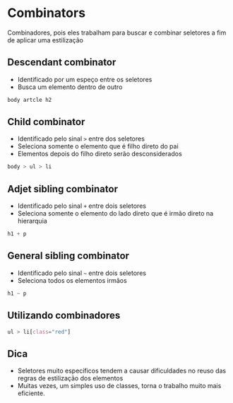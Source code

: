 # Combinators

Combinadores, pois eles trabalham para buscar e combinar seletores a fim de aplicar uma estilização

## Descendant combinator

* Identificado por um espeço entre os seletores
* Busca um elemento dentro de outro

```css
body artcle h2
```

## Child combinator

* Identificado pelo sinal `>` entre dos seletores
* Seleciona somente o elemento que é filho direto do pai
* Elementos depois do filho direto serão desconsiderados

```css
body > ul > li
```

## Adjet sibling combinator

* Identificado pelo sinal `+` entre dois seletores
* Seleciona somente o elemento do lado direto que é irmão direto na hierarquia

```css
h1 + p
```

## General sibling combinator

* Identificado pelo sinal `~` entre dois seletores
* Seleciona todos os elementos irmãos

```css
h1 ~ p
```

## Utilizando combinadores

```css
ul > li[class="red"]
```

## Dica

* Seletores muito específicos tendem a causar dificuldades no reuso das regras de estilização dos elementos
* Muitas vezes, um simples uso de classes, torna o trabalho muito mais eficiente.